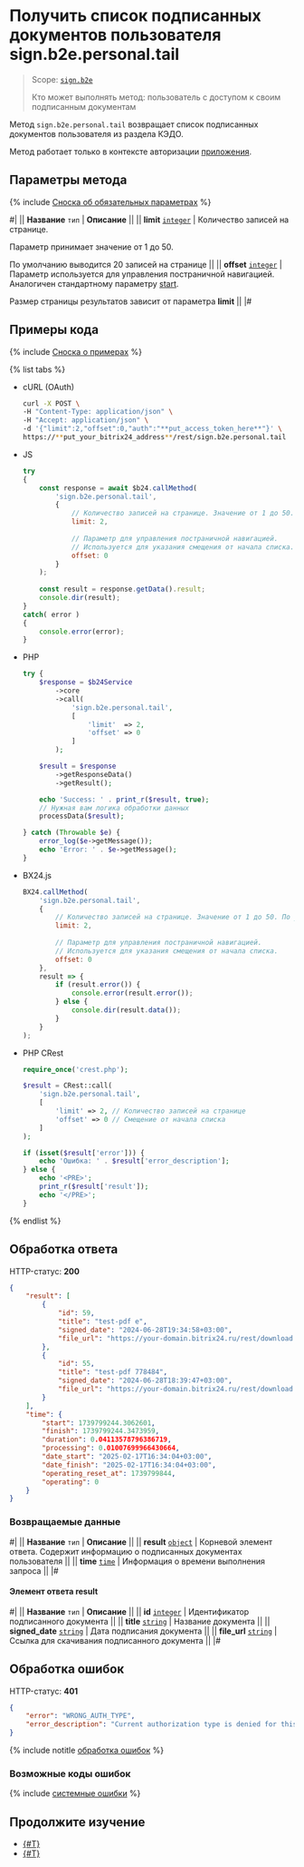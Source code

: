 # Получить список подписанных документов пользователя sign.b2e.personal.tail

> Scope: [`sign.b2e`](../scopes/permissions.md)
>
> Кто может выполнять метод: пользователь с доступом к своим подписанным документам

Метод `sign.b2e.personal.tail` возвращает список подписанных документов пользователя из раздела КЭДО.

Метод работает только в контексте авторизации [приложения](../app-installation/index.md).

## Параметры метода

{% include [Сноска об обязательных параметрах](../../_includes/required.md) %}

#|
|| **Название**
`тип` | **Описание** ||
|| **limit**
[`integer`](../data-types.md) | Количество записей на странице. 

Параметр принимает значение от 1 до 50. 

По умолчанию выводится 20 записей на странице ||
|| **offset**
[`integer`](../data-types.md) | Параметр используется для управления постраничной навигацией. Аналогичен стандартному параметру [start](../performance/huge-data.md).
 
Размер страницы результатов зависит от параметра **limit**
||
|#

## Примеры кода

{% include [Сноска о примерах](../../_includes/examples.md) %}

{% list tabs %}

- cURL (OAuth)

    ```bash
    curl -X POST \
    -H "Content-Type: application/json" \
    -H "Accept: application/json" \
    -d '{"limit":2,"offset":0,"auth":"**put_access_token_here**"}' \
    https://**put_your_bitrix24_address**/rest/sign.b2e.personal.tail
    ```

- JS


    ```js
    try
    {
    	const response = await $b24.callMethod(
    		'sign.b2e.personal.tail',
    		{
    			// Количество записей на странице. Значение от 1 до 50. По умолчанию 20.
    			limit: 2,
    			
    			// Параметр для управления постраничной навигацией.
    			// Используется для указания смещения от начала списка.
    			offset: 0
    		}
    	);
    	
    	const result = response.getData().result;
    	console.dir(result);
    }
    catch( error )
    {
    	console.error(error);
    }
    ```

- PHP


    ```php
    try {
        $response = $b24Service
            ->core
            ->call(
                'sign.b2e.personal.tail',
                [
                    'limit'  => 2,
                    'offset' => 0
                ]
            );
    
        $result = $response
            ->getResponseData()
            ->getResult();
    
        echo 'Success: ' . print_r($result, true);
        // Нужная вам логика обработки данных
        processData($result);
    
    } catch (Throwable $e) {
        error_log($e->getMessage());
        echo 'Error: ' . $e->getMessage();
    }
    ```

- BX24.js

    ```javascript
    BX24.callMethod(
        'sign.b2e.personal.tail',
        {
            // Количество записей на странице. Значение от 1 до 50. По умолчанию 20.
            limit: 2,
            
            // Параметр для управления постраничной навигацией.
            // Используется для указания смещения от начала списка.
            offset: 0
        },
        result => {
            if (result.error()) {
                console.error(result.error());
            } else {
                console.dir(result.data());
            }
        }
    );
    ```

- PHP CRest

    ```php
    require_once('crest.php');

    $result = CRest::call(
        'sign.b2e.personal.tail',
        [
            'limit' => 2, // Количество записей на странице
            'offset' => 0 // Смещение от начала списка
        ]
    );

    if (isset($result['error'])) {
        echo 'Ошибка: ' . $result['error_description'];
    } else {
        echo '<PRE>';
        print_r($result['result']);
        echo '</PRE>';
    }
    ```

{% endlist %}

## Обработка ответа

HTTP-статус: **200**

```json
{
    "result": [
        {
            "id": 59,
            "title": "test-pdf е",
            "signed_date": "2024-06-28T19:34:58+03:00",
            "file_url": "https://your-domain.bitrix24.ru/rest/download.json?auth=6348b3670000071b0075444600000001f0f1073855cfba3bff42f043e2c1c26a46cb93&token=sign.b2e%7CaWQ9NTkmXz1udzlucFJBVHUxM2JjcUV2YncyY0tQbTZNSTNzT0Z3MA%3D%3D%7CImRvd25sb2FkfHNpZ24uYjJlfGFXUTlOVGttWHoxdWR6bHVjRkpCVkhVeE0ySmpjVVYyWW5jeVkwdFFiVFpOU1ROelQwWjNNQT09fDYzNDhiMzY3MDAwMDA3MWIwMDc1NDQ0NjAwMDAwMDAxZjBmMTA3Mzg1NWNmYmEzYmZmNDJmMDQzZTJjMWMyNmE0NmNiOTMi.AoYFUXxsuvEjW9ipqBndwej6EvcjBWJTXMh9QQ3O6BU%3D"
        },
        {
            "id": 55,
            "title": "test-pdf 778484",
            "signed_date": "2024-06-28T18:39:47+03:00",
            "file_url": "https://your-domain.bitrix24.ru/rest/download.json?auth=6348b3670000071b0075444600000001f0f1073855cfba3bff42f043e2c1c26a46cb93&token=sign.b2e%7CaWQ9NTUmXz04eDU2VkhCUU9hZ0xQQzA3eDJLNWRuYmJ4dTFYOWgzOA%3D%3D%7CImRvd25sb2FkfHNpZ24uYjJlfGFXUTlOVFVtWHowNGVEVTJWa2hDVVU5aFoweFFRekEzZURKTE5XUnVZbUo0ZFRGWU9XZ3pPQT09fDYzNDhiMzY3MDAwMDA3MWIwMDc1NDQ0NjAwMDAwMDAxZjBmMTA3Mzg1NWNmYmEzYmZmNDJmMDQzZTJjMWMyNmE0NmNiOTMi.PYj60eOODc0X4n0pbwMFwIJKV3uZTlSpZBGCmPaj%2F7A%3D"
        }
    ],
    "time": {
        "start": 1739799244.3062601,
        "finish": 1739799244.3473959,
        "duration": 0.04113578796386719,
        "processing": 0.01007699966430664,
        "date_start": "2025-02-17T16:34:04+03:00",
        "date_finish": "2025-02-17T16:34:04+03:00",
        "operating_reset_at": 1739799844,
        "operating": 0
    }
}
```

### Возвращаемые данные

#|
|| **Название**
`тип` | **Описание** ||
|| **result**
[`object`](../data-types.md) | Корневой элемент ответа. Содержит информацию о подписанных документах пользователя ||
|| **time**
[`time`](../data-types.md#time) | Информация о времени выполнения запроса ||
|#

#### Элемент ответа result

#|
|| **Название**
`тип` | **Описание** ||
|| **id**
[`integer`](../data-types.md) | Идентификатор подписанного документа ||
|| **title**
[`string`](../data-types.md) | Название документа ||
|| **signed_date**
[`string`](../data-types.md) | Дата подписания документа ||
|| **file_url**
[`string`](../data-types.md) | Ссылка для скачивания подписанного документа ||
|#

## Обработка ошибок

HTTP-статус: **401**

```json
{
    "error": "WRONG_AUTH_TYPE",
    "error_description": "Current authorization type is denied for this method Application context required"
}
```

{% include notitle [обработка ошибок](../../_includes/error-info.md) %}

### Возможные коды ошибок

{% include [системные ошибки](../../_includes/system-errors.md) %}

## Продолжите изучение 

- [{#T}](./index.md)
- [{#T}](./sign-b2e-mysafe-tail.md)
